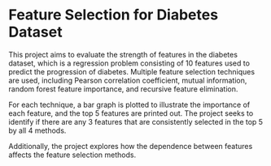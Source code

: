 # Feature Selection for Diabetes Dataset

This project aims to evaluate the strength of features in the diabetes dataset, which is a regression problem consisting of 10 features used to predict the progression of diabetes. Multiple feature selection techniques are used, including Pearson correlation coefficient, mutual information, random forest feature importance, and recursive feature elimination.

For each technique, a bar graph is plotted to illustrate the importance of each feature, and the top 5 features are printed out. The project seeks to identify if there are any 3 features that are consistently selected in the top 5 by all 4 methods.

Additionally, the project explores how the dependence between features affects the feature selection methods.
